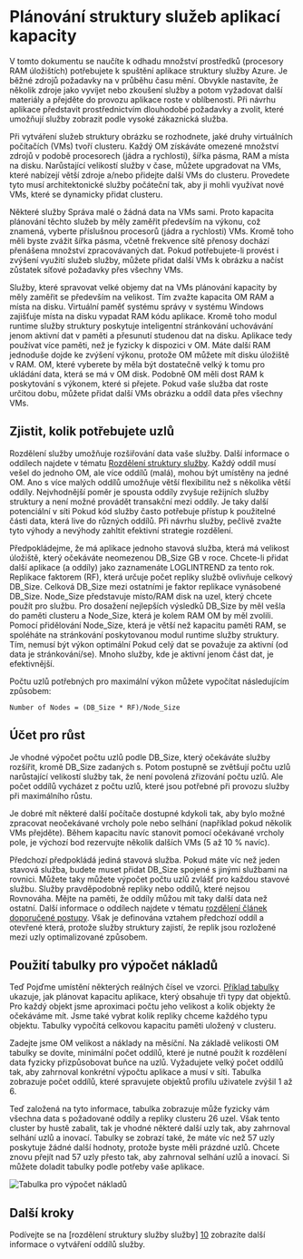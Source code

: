 <properties
   pageTitle="Plánování struktury služeb aplikací kapacity | Microsoft Azure"
   description="Popisuje, jak určit počet výpočetním uzly požadovaný pro služby struktury aplikace"
   services="service-fabric"
   documentationCenter=".net"
   authors="mani-ramaswamy"
   manager="markfuss"
   editor=""/>

<tags
   ms.service="service-fabric"
   ms.devlang="dotnet"
   ms.topic="article"
   ms.tgt_pltfrm="NA"
   ms.workload="NA"
   ms.date="09/14/2016"
   ms.author="subramar"/>


# <a name="capacity-planning-for-service-fabric-applications"></a>Plánování struktury služeb aplikací kapacity


V tomto dokumentu se naučíte k odhadu množství prostředků (procesory RAM úložištích) potřebujete k spuštění aplikace struktury služby Azure. Je běžné zdrojů požadavky na v průběhu času mění. Obvykle nastavíte, že několik zdroje jako vyvíjet nebo zkoušení služby a potom vyžadovat další materiály a přejděte do provozu aplikace roste v oblíbenosti. Při návrhu aplikace představit prostřednictvím dlouhodobé požadavky a zvolit, které umožňují služby zobrazit podle vysoké zákaznická služba.

 Při vytváření služeb struktury obrázku se rozhodnete, jaké druhy virtuálních počítačích (VMs) tvoří clusteru. Každý OM získáváte omezené množství zdrojů v podobě procesorech (jádra a rychlosti), šířka pásma, RAM a místa na disku. Narůstající velikostí služby v čase, můžete upgradovat na VMs, které nabízejí větší zdroje a/nebo přidejte další VMs do clusteru. Provedete tyto musí architektonické služby počáteční tak, aby ji mohli využívat nové VMs, které se dynamicky přidat clusteru.

Některé služby Správa malé o žádná data na VMs sami. Proto kapacita plánování těchto služeb by měly zaměřit především na výkonu, což znamená, vyberte příslušnou procesorů (jádra a rychlosti) VMs. Kromě toho měli byste zvážit šířka pásma, včetně frekvence sítě přenosy dochází přenášena množství zpracovávaných dat. Pokud potřebujete-li provést i zvýšení využití služeb služby, můžete přidat další VMs k obrázku a načíst zůstatek síťové požadavky přes všechny VMs.

Služby, které spravovat velké objemy dat na VMs plánování kapacity by měly zaměřit se především na velikost. Tím zvažte kapacita OM RAM a místa na disku. Virtuální paměť systému správy v systému Windows zajišťuje místa na disku vypadat RAM kódu aplikace. Kromě toho modul runtime služby struktury poskytuje inteligentní stránkování uchovávání jenom aktivní dat v paměti a přesunutí studenou dat na disku. Aplikace tedy používat více paměti, než je fyzicky k dispozici v OM. Máte další RAM jednoduše dojde ke zvýšení výkonu, protože OM můžete mít disku úložiště v RAM. OM, které vyberete by měla být dostatečně velký k tomu pro ukládání data, která se má v OM disk. Podobně OM měli dost RAM k poskytování s výkonem, které si přejete. Pokud vaše služba dat roste určitou dobu, můžete přidat další VMs obrázku a oddíl data přes všechny VMs.

## <a name="determine-how-many-nodes-you-need"></a>Zjistit, kolik potřebujete uzlů

Rozdělení služby umožňuje rozšiřování data vaše služby. Další informace o oddílech najdete v tématu [Rozdělení struktury služby](service-fabric-concepts-partitioning.md). Každý oddíl musí vešel do jednoho OM, ale více oddílů (malá), mohou být umístěny na jedné OM. Ano s více malých oddílů umožňuje větší flexibilitu než s několika větší oddíly. Nejvhodnější poměr je spousta oddíly zvyšuje režijních služby struktury a není možné provádět transakční mezi oddíly. Je taky další potenciální v síti Pokud kód služby často potřebuje přístup k použitelné části data, která live do různých oddílů. Při návrhu služby, pečlivě zvažte tyto výhody a nevýhody zahltit efektivní strategie rozdělení.

Předpokládejme, že má aplikace jednoho stavová služba, která má velikost úložiště, který očekáváte neomezenou DB_Size GB v roce. Chcete-li přidat další aplikace (a oddíly) jako zaznamenáte LOGLINTREND za tento rok.  Replikace faktorem (RF), která určuje počet repliky službě ovlivňuje celkový DB_Size. Celková DB_Size mezi ostatními je faktor replikace vynásobené DB_Size.  Node_Size představuje místo/RAM disk na uzel, který chcete použít pro službu. Pro dosažení nejlepších výsledků DB_Size by měl vešla do paměti clusteru a Node_Size, která je kolem RAM OM by měl zvolili. Pomocí přidělování Node_Size, která je větší než kapacitu paměti RAM, se spoléháte na stránkování poskytovanou modul runtime služby struktury. Tím, nemusí být výkon optimální Pokud celý dat se považuje za aktivní (od data je stránkování/se). Mnoho služby, kde je aktivní jenom část dat, je efektivnější.

Počtu uzlů potřebných pro maximální výkon můžete vypočítat následujícím způsobem:

```
Number of Nodes = (DB_Size * RF)/Node_Size

```


## <a name="account-for-growth"></a>Účet pro růst

Je vhodné výpočet počtu uzlů podle DB_Size, který očekáváte služby rozšířit, kromě DB_Size zadaných s. Potom postupně se zvětšují počtu uzlů narůstající velikostí služby tak, že není povolená zřizování počtu uzlů. Ale počet oddílů vycházet z počtu uzlů, které jsou potřebné při provozu služby při maximálního růstu.

Je dobré mít některé další počítače dostupné kdykoli tak, aby bylo možné zpracovat neočekávané vrcholy pole nebo selhání (například pokud několik VMs přejděte).  Během kapacitu navíc stanovit pomocí očekávané vrcholy pole, je výchozí bod rezervujte několik dalších VMs (5 až 10 % navíc).

Předchozí předpokládá jediná stavová služba. Pokud máte víc než jeden stavová služba, budete muset přidat DB_Size spojené s jinými službami na rovnici. Můžete taky můžete výpočet počtu uzlů zvlášť pro každou stavové službu.  Služby pravděpodobně repliky nebo oddílů, které nejsou Rovnováha. Mějte na paměti, že oddíly můžou mít taky další data než ostatní. Další informace o oddílech najdete v tématu [rozdělení článek doporučené postupy](service-fabric-concepts-partitioning.md). Však je definována vztahem předchozí oddíl a otevřené která, protože služby struktury zajistí, že replik jsou rozložené mezi uzly optimalizované způsobem.


## <a name="use-a-spreadsheet-for-cost-calculation"></a>Použití tabulky pro výpočet nákladů

Teď Pojďme umístění některých reálných čísel ve vzorci. [Příklad tabulky](https://servicefabricsdkstorage.blob.core.windows.net/publicrelease/SF%20VM%20Cost%20calculator-NEW.xlsx) ukazuje, jak plánovat kapacitu aplikace, který obsahuje tři typy dat objektů. Pro každý objekt jsme aproximaci počtu jeho velikost a kolik objekty že očekáváme mít. Jsme také vybrat kolik repliky chceme každého typu objektu. Tabulky vypočítá celkovou kapacitu paměti uložený v clusteru.

Zadejte jsme OM velikost a náklady na měsíční. Na základě velikosti OM tabulky se dovíte, minimální počet oddílů, které je nutné použít k rozdělení data fyzicky přizpůsobovat buňce na uzlů. Vyžadujete velký počet oddílů tak, aby zahrnoval konkrétní výpočtu aplikace a musí v síti. Tabulka zobrazuje počet oddílů, které spravujete objektů profilu uživatele zvýšil 1 až 6.

Teď založená na tyto informace, tabulka zobrazuje může fyzicky vám všechna data s požadované oddíly a repliky clusteru 26 uzel. Však tento cluster by hustě zabalit, tak je vhodné některé další uzly tak, aby zahrnoval selhání uzlů a inovací. Tabulky se zobrazí také, že máte víc než 57 uzly poskytuje žádné další hodnoty, protože byste měli prázdné uzlů. Chcete znovu přejít nad 57 uzly přesto tak, aby zahrnoval selhání uzlů a inovací. Si můžete doladit tabulky podle potřeby vaše aplikace.   

![Tabulka pro výpočet nákladů][Image1]



## <a name="next-steps"></a>Další kroky

Podívejte se na [rozdělení struktury služby služby] [ 10] zobrazíte další informace o vytváření oddílů služby.



<!--Image references-->
[Image1]: ./media/SF-Cost.png

<!--Link references--In actual articles, you only need a single period before the slash-->
[10]: service-fabric-concepts-partitioning.md
